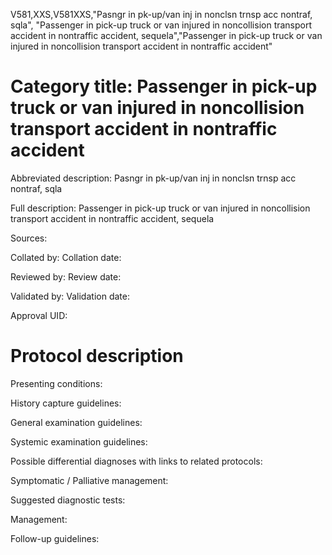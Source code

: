 V581,XXS,V581XXS,"Pasngr in pk-up/van inj in nonclsn trnsp acc nontraf, sqla", "Passenger in pick-up truck or van injured in noncollision transport accident in nontraffic accident, sequela","Passenger in pick-up truck or van injured in noncollision transport accident in nontraffic accident"
# Category title: Passenger in pick-up truck or van injured in noncollision transport accident in nontraffic accident

Abbreviated description: Pasngr in pk-up/van inj in nonclsn trnsp acc nontraf, sqla

Full description: Passenger in pick-up truck or van injured in noncollision transport accident in nontraffic accident, sequela

Sources:

Collated by:
Collation date:

Reviewed by:
Review date:

Validated by:
Validation date:

Approval UID:

# Protocol description

Presenting conditions:

History capture guidelines:

General examination guidelines:

Systemic examination guidelines:

Possible differential diagnoses with links to related protocols:

Symptomatic / Palliative management:

Suggested diagnostic tests:

Management:

Follow-up guidelines:
